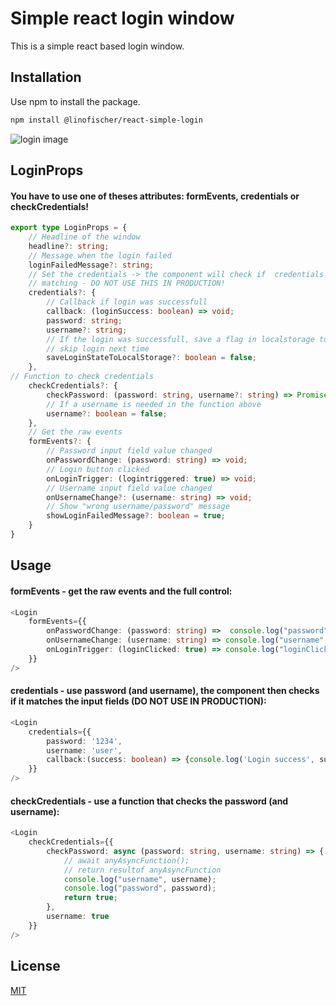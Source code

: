 # Simple react login window

This is a simple react based login window.

## Installation

Use npm to install the package.

```bash
npm install @linofischer/react-simple-login
```
![login image](https://raw.githubusercontent.com/linofischer/simple-react-login-window/master/src/assets/Login.png)

## LoginProps
#### You have to use one of theses attributes:  **formEvents**, **credentials** or **checkCredentials**!


```typescript 
export type LoginProps = {
    // Headline of the window
    headline?: string;
    // Message when the login failed
    loginFailedMessage?: string;
    // Set the credentials -> the component will check if  credentials are
    // matching - DO NOT USE THIS IN PRODUCTION!
    credentials?: {
        // Callback if login was successfull
        callback: (loginSuccess: boolean) => void;
        password: string;
        username?: string;
        // If the login was successfull, save a flag in localstorage to
        // skip login next time
        saveLoginStateToLocalStorage?: boolean = false;
    },
// Function to check credentials
    checkCredentials?: {
        checkPassword: (password: string, username?: string) => Promise<boolean>;
        // If a username is needed in the function above
        username?: boolean = false;
    },
    // Get the raw events
    formEvents?: {
        // Password input field value changed
        onPasswordChange: (password: string) => void;
        // Login button clicked
        onLoginTrigger: (logintriggered: true) => void;
        // Username input field value changed
        onUsernameChange?: (username: string) => void;
        // Show "wrong username/password" message
        showLoginFailedMessage?: boolean = true;
    }
} 
```
## Usage

#### **formEvents** - get the raw events and the full control:
```typescript
<Login
    formEvents={{
        onPasswordChange: (password: string) =>  console.log("password", password),
        onUsernameChange: (username: string) => console.log("username", username),
        onLoginTrigger: (loginClicked: true) => console.log("loginClicked", loginClicked)
    }}
/>
```

#### **credentials** - use password (and username), the component then checks if it matches the input fields (DO NOT USE IN PRODUCTION): 
```typescript
<Login
    credentials={{
        password: '1234',
        username: 'user',
        callback:(success: boolean) => {console.log('Login success', success)}
    }}
/>
```

#### **checkCredentials** - use a function that checks the password (and username):
```typescript
<Login
    checkCredentials={{
        checkPassword: async (password: string, username: string) => {
            // await anyAsyncFunction();    
            // return resultof anyAsyncFunction
            console.log("username", username);
            console.log("password", password);
            return true;
        },
        username: true
    }}
/>

```

## License
[MIT](https://choosealicense.com/licenses/mit/)